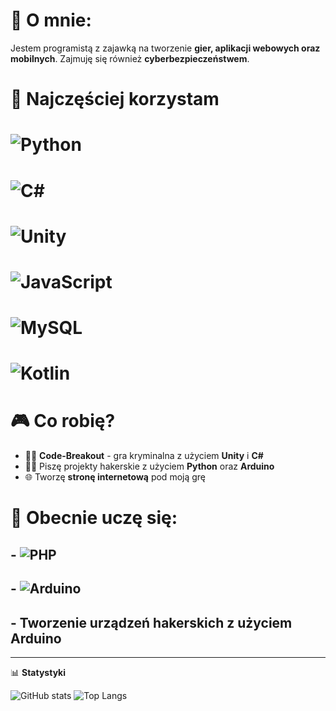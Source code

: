 # 👋 O mnie: 

Jestem programistą z zajawką na tworzenie **gier, aplikacji webowych oraz mobilnych**. Zajmuję się również **cyberbezpieczeństwem**. 

# 🔧 Najczęściej korzystam

# ![Python](https://img.shields.io/badge/-Python-3776AB?style=flat-square&logo=python&logoColor=white)
# ![C#](https://img.shields.io/badge/-CSharp-239120?style=flat-square&logo=c-sharp&logoColor=white)
# ![Unity](https://img.shields.io/badge/-Unity-000000?style=flat-square&logo=unity&logoColor=white)
# ![JavaScript](https://img.shields.io/badge/-JavaScript-F7DF1E?style=flat-square&logo=javascript&logoColor=black)
# ![MySQL](https://img.shields.io/badge/-MySQL-4479A1?style=flat-square&logo=mysql&logoColor=white)
# ![Kotlin](https://img.shields.io/badge/-Kotlin-0095D5?style=flat-square&logo=kotlin&logoColor=white)

# 🎮 Co robię?
 - 🕵️‍♂️ **Code-Breakout** - gra kryminalna z użyciem **Unity** i **C#**
 - 🕵️‍♂️ Piszę projekty hakerskie z użyciem **Python** oraz **Arduino**
 - 🌐 Tworzę **stronę internetową** pod moją grę

# 🧠 Obecnie uczę się:
## - ![PHP](https://img.shields.io/badge/-PHP-777BB4?style=for-the-badge&logo=php&logoColor=white)
## - ![Arduino](https://img.shields.io/badge/-Arduino-00979D?style=for-the-badge&logo=arduino&logoColor=white)
## - Tworzenie urządzeń hakerskich z użyciem **Arduino**
---

📊 **Statystyki**

![GitHub stats](https://github-readme-stats.vercel.app/api?username=twoj-nick&show_icons=true&theme=tokyonight)
![Top Langs](https://github-readme-stats.vercel.app/api/top-langs/?username=twoj-nick&layout=compact&theme=tokyonight)
